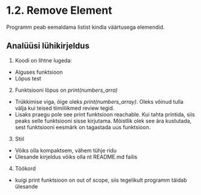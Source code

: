 # 1.2. Remove Element
Programm peab eemaldama listist kindla väärtusega elemendid.

## Analüüsi lühikirjeldus

1.	Koodi on lihtne lugeda:
- Alguses funktsioon
- Lõpus test

2.	Funktsiooni lõpus on *print(numbers_arra)*
- Trükkimise viga, õige oleks *print(numbers_array)*. Oleks võinud tulla välja kui teised tiimiliikmed review tegid.
- Lisaks praegu pole see print funktsioon reachable. Kui tahta printida, siis peaks selle funktsiooni sisse kirjutama. Mõistlik olek see ära kustutada, sest funktsiooni eesmärk on tagastada uus funktsioon.

3. Stiil
- Võiks olla kompaktsem, vähem tühje ridu
- Ülesande kirjeldus võiks olla nt README.md failis

4. Töökord
- kuigi print funktsioon on out of scope, siis tegelikult programm täidab ülesande

